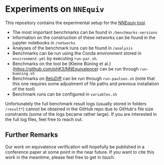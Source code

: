 # Experiments on `NNEquiv`
This repository contains the experimental setup for the [NNEquiv tool](https://github.com/samysweb/nnequiv).

- The most important benchmarks can be found in `/benchmarks-versions`
- Information on the construction of these networks can be found in the jupyter notebooks in `/networks`
- Analyses of the benchmark runs can be found in `/analysis`
- Benchmarks can be run using the Conda environment stored in `environment.yml` by executing `run-par.sh`.
- Benchmarks on the tool be [Kleine Büning et al.}(https://github.com/phK3/NNEquivalence) can be run through `run-buening.sh`
- Benchmarks on [ReluDiff](https://github.com/pauls658/ReluDiff-ICSE2020-Artifact) can be run through `run-paulsen.sh` (note that this one requires some adjustment of file paths and previous installation of the tool)
- Benchmark runs can be configured in `variables.sh`

Unfortunately the full benchmark result logs (usually stored in folders `/result*`) cannot be obtained in the GitHub repo due to GitHub's file size constraints (some of the logs became rather large).
If you are interested in the full log files, feel free to reach out.

## Further Remarks
Our work on equivalence verification will hopefully be published in a conference paper at some point in the near future.
If you want to cite this work in the meantime, please feel free to get in touch.